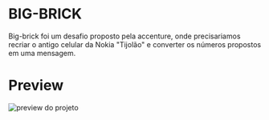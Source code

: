 # BIG-BRICK 

Big-brick foi um desafio proposto pela accenture, onde precisariamos recriar o antigo celular da Nokia "Tijolão" e converter os números propostos em uma mensagem.



# Preview

![preview do projeto ](https://i.imgur.com/ZRfkm51.png)
